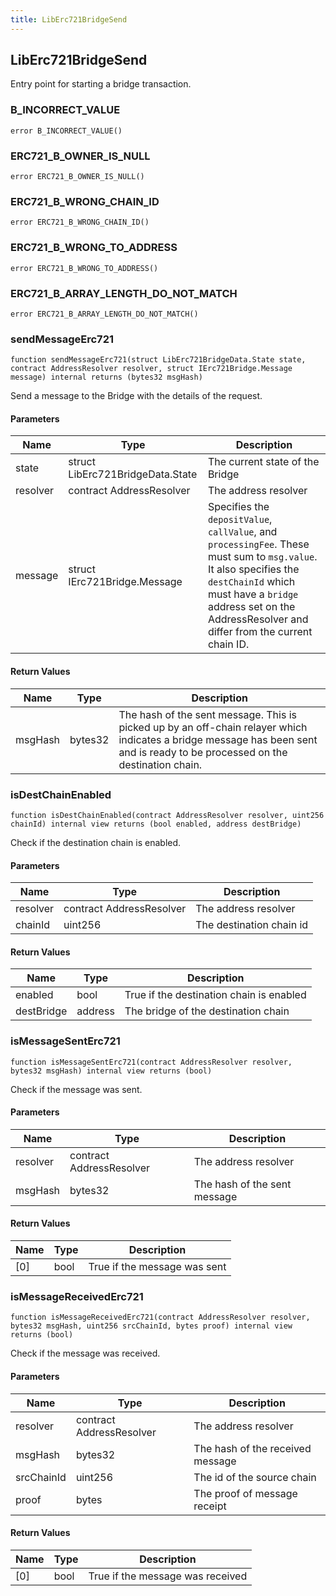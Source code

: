 ```yaml
---
title: LibErc721BridgeSend
---
```


## LibErc721BridgeSend

Entry point for starting a bridge transaction.

### B_INCORRECT_VALUE

```solidity
error B_INCORRECT_VALUE()
```

### ERC721_B_OWNER_IS_NULL

```solidity
error ERC721_B_OWNER_IS_NULL()
```

### ERC721_B_WRONG_CHAIN_ID

```solidity
error ERC721_B_WRONG_CHAIN_ID()
```

### ERC721_B_WRONG_TO_ADDRESS

```solidity
error ERC721_B_WRONG_TO_ADDRESS()
```

### ERC721_B_ARRAY_LENGTH_DO_NOT_MATCH

```solidity
error ERC721_B_ARRAY_LENGTH_DO_NOT_MATCH()
```

### sendMessageErc721

```solidity
function sendMessageErc721(struct LibErc721BridgeData.State state, contract AddressResolver resolver, struct IErc721Bridge.Message message) internal returns (bytes32 msgHash)
```

Send a message to the Bridge with the details of the request.

#### Parameters

| Name | Type | Description |
| ---- | ---- | ----------- |
| state | struct LibErc721BridgeData.State | The current state of the Bridge |
| resolver | contract AddressResolver | The address resolver |
| message | struct IErc721Bridge.Message | Specifies the `depositValue`, `callValue`, and `processingFee`. These must sum to `msg.value`. It also specifies the `destChainId` which must have a `bridge` address set on the AddressResolver and differ from the current chain ID. |

#### Return Values

| Name | Type | Description |
| ---- | ---- | ----------- |
| msgHash | bytes32 | The hash of the sent message. This is picked up by an off-chain relayer which indicates a bridge message has been sent and is ready to be processed on the destination chain. |

### isDestChainEnabled

```solidity
function isDestChainEnabled(contract AddressResolver resolver, uint256 chainId) internal view returns (bool enabled, address destBridge)
```

Check if the destination chain is enabled.

#### Parameters

| Name | Type | Description |
| ---- | ---- | ----------- |
| resolver | contract AddressResolver | The address resolver |
| chainId | uint256 | The destination chain id |

#### Return Values

| Name | Type | Description |
| ---- | ---- | ----------- |
| enabled | bool | True if the destination chain is enabled |
| destBridge | address | The bridge of the destination chain |

### isMessageSentErc721

```solidity
function isMessageSentErc721(contract AddressResolver resolver, bytes32 msgHash) internal view returns (bool)
```

Check if the message was sent.

#### Parameters

| Name | Type | Description |
| ---- | ---- | ----------- |
| resolver | contract AddressResolver | The address resolver |
| msgHash | bytes32 | The hash of the sent message |

#### Return Values

| Name | Type | Description |
| ---- | ---- | ----------- |
| [0] | bool | True if the message was sent |

### isMessageReceivedErc721

```solidity
function isMessageReceivedErc721(contract AddressResolver resolver, bytes32 msgHash, uint256 srcChainId, bytes proof) internal view returns (bool)
```

Check if the message was received.

#### Parameters

| Name | Type | Description |
| ---- | ---- | ----------- |
| resolver | contract AddressResolver | The address resolver |
| msgHash | bytes32 | The hash of the received message |
| srcChainId | uint256 | The id of the source chain |
| proof | bytes | The proof of message receipt |

#### Return Values

| Name | Type | Description |
| ---- | ---- | ----------- |
| [0] | bool | True if the message was received |

